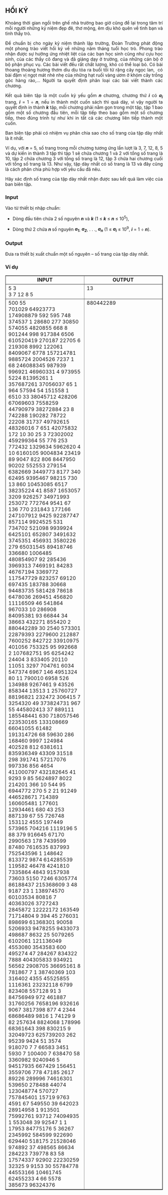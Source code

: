 <div class="problem_description" id="problem_description">
			<h2><strong>HỒI KÝ</strong></h2>

<p style="text-align: justify;">Khoảng thời gian ngồi trên ghế nhà trường bao giờ cũng để lại trong tâm trí mỗi người những kỷ niệm đẹp đẽ, thơ mộng, êm dịu khó quên về tình bạn và tình thầy trò.</p>

<p style="text-align: justify;">Để chuẩn bị cho ngày kỷ niệm thành lập trường, Đoàn Trường phát động một phong trào viết hồi ký về những năm tháng tuổi học trò. Phong trào nhận được sự hưởng ứng nhiệt liệt của các bạn học sinh cũng như cựu học sinh, của các thầy cô đang và đã giảng dạy ở trường, của những cán bộ ở bộ phận phục vụ. Các bài viết đều rất chất lượng, khó có thể loại bỏ. Có bài thoang thoảng hương thơm dìu dịu tỏa ra buổi tối từ rặng cây ngọc lan,&nbsp; có bài đậm vị ngọt mát nhè nhẹ của những hạt ruối vàng ươm ở khóm cây trồng góc hàng rào,... Người ta quyết định phân loại các bài viết thành các chương.</p>

<p style="text-align: justify;">Kết quả biên tập là một cuốn kỷ yếu gồm <strong><em>n</em></strong> chương, chương thứ <strong><em>i</em></strong> có <strong><em>a<sub>i</sub></em></strong> trang, <strong><em>i</em></strong> = 1 ÷ <strong><em>n</em></strong>, nếu in thành một cuốn sách thì quá dày, vì vậy người ta quyết định in thành <strong><em>k</em></strong> tập, mỗi chương phải nằm gọn trong một tập, tập 1 bao gồm một số chương đầu tiên, mỗi tập tiếp theo bao gồm một số chương tiếp, theo đúng trình tự như khi in tất cả các chương liên tiếp thành một cuốn.</p>

<p style="text-align: justify;">Ban biên tập phải có nhiệm vụ phân chia sao cho số trang của tập dày nhất là ít nhất.</p>

<p style="text-align: justify;">Ví dụ, với <strong><em>n</em></strong> = 5, số trang trong mỗi chương tương ứng lần lượt là 3, 7, 12, 8, 5 và dự kiến in thành 3 tập thì tập 1 sẽ chứa chương 1 và 2 với tổng số trang là 10, tập 2 chứa chương 3 với tổng số trang là 12, tập 3 chứa hai chương cuối với tổng số trang là 13. Như vậy, tập dày nhất có số trang là 13 và đây cũng là cách phân chia phù hợp với yêu cầu đã nêu.</p>

<p style="text-align: justify;">Hãy xác định số trang của tập dày nhất nhận được sau kết quả làm việc của ban biên tập.</p>

<h3 style="text-align: justify;"><strong>Input</strong></h3>

<p style="text-align: justify;">Vào từ thiết bị nhập chuẩn:</p>

<ul>
	<li style="text-align:justify">
	<p>Dòng đầu tiên chứa 2 số nguyên <strong><em>n</em></strong> và <strong><em>k</em></strong> (1 ≤ <strong><em>k</em></strong> ≤ <strong><em>n</em></strong> ≤ 10<sup>5</sup>),</p>
	</li>
	<li style="text-align:justify">
	<p>Dòng thứ 2 chứa <strong><em>n </em></strong>số nguyên <strong><em>a<sub>1</sub></em></strong>, <strong><em>a<sub>2</sub></em></strong>, . . ., <strong><em>a<sub>n</sub></em></strong> (1 ≤ <strong><em>a<sub>i</sub></em></strong> ≤ 10<sup>9</sup>, <strong><em>i</em></strong> = 1 ÷ <strong><em>n</em></strong>).</p>
	</li>
</ul>

<h3 style="text-align: justify;"><strong>Output</strong></h3>

<p style="text-align: justify;">Đưa ra thiết bị xuất chuẩn một số nguyên – số trang của tập dày nhất.</p>

<h3 style="text-align: justify;"><strong>Ví dụ</strong></h3>

<table border="1" cellpadding="1" cellspacing="1" style="width:100%">
	<tbody>
		<tr>
			<td style="text-align:center; vertical-align:top; width:50%"><strong>INPUT</strong></td>
			<td style="text-align:center; vertical-align:top; width:50%"><strong>OUTPUT</strong></td>
		</tr>
		<tr>
			<td style="vertical-align:top; width:50%">5 3
<br>
3 7 12 8 5
             </td>
			<td style="vertical-align:top; width:50%">13</td>
		</tr>
		<tr>
			<td style="vertical-align:top; width:50%">500 55<br>701029 64923773 174908879 592 595 748 374537 1 28680 277 30850 574055 4820855 668 8 901244 998 917384 6506 610520419 270187 22705 6 219308 8992 122061 8409067 6778 157214781 9885724 2004526 7237 1 68 246088345 987939 996921 46960331 4 973955 5224 81395261 1 357687261 37056037 65 1 964 57594 54 151558 1 6510 33 38045712 428206 67069603 7558259 44790979 38272884 23 8 742288 190282 78722 22208 31737 49792615 48326016 7 651 42075832 172 10 30 25 3 72302002 459299364 55 776 253 772432 1329634 5962620 4 10 6160105 9004834 23419 89 9047 822 806 8447950 90202 552553 279154 6382669 3449773 8177 340 62495 9395467 98215 730 13 860 10453085 6517 38235224 41 8587 1653057 3209 926257 34971993 253072 772764 9541 67 136 770 231843 177166 247107912 9425 92287747 857114 9924525 531 734702 521098 9939924 6425101 652807 3491632 3745351 456931 3580226 279 65031545 89418746 336680 1006485 480854907 92 285436 3969313 7469191 84283 46767194 3369772 117547729 823257 69120 697435 183788 30668 94483735 581428 78618 6478036 269451 456820 11116509 46 541864 967033 10 286908 84095381 93 66844 34 38663 432271 855420 2 880442289 30 2540 573301 22879393 2279600 212887 7600252 842722 33910975 401056 753325 95 992668 2 107682751 95 6254242 24404 3 833405 20110 11051 3297 704761 6034 547374 6967 146 4951324 80 11 790010 6958 526 134988 9267461 9 43526 858344 13513 1 25760727 88196821 232472 306415 7 3254320 49 373824731 967 55 445802413 37 889111 185548441 630 718057546 223530165 133108669 66041055 61482 191314726 68 59630 286 168460 9997 124984 402528 812 6381611 835936349 43309 31518 298 391741 57217076 997336 856 4654 411000797 432182645 41 9293 9 85 5624897 8022 214201 366 10 544 95 6944772 270 5 2 21 91249 446528671 714389 160605481 177601 12934461 680 43 253 887139 67 55 726748 153112 4555 197449 573965 704216 1119196 5 88 379 916645 67170 2990563 178 7439599 87480 7616535 837993 752543596 1 148642 813372 9874 614285539 119582 46478 4241810 7335864 4843 9157938 73603 5150 7246 6305774 86188437 215368609 3 48 9187 23 1 138974570 60103534 80816 7 40363026 3727243 2845872 12222172 163549 71714804 9 394 45 276031 898699 61368301 90058 5206933 9478255 9433073 498687 8632 25 5079265 6102061 121136049 4553080 3543583 600 495274 47 284267 834322 7888 404305833 934921 56562 2908705 36695161 8 781867 7 1 38740369 103 316402 4355 45525855 1116361 23232118 6799 823408 557128 91 3 84756949 972 461887 31760256 7658196 932616 9067 3817398 877 4 2344 68686489 9816 1 74129 9 82 257634 8824068 178996 68361643 398 830215 9 32049723 625739203 262 95239 9424 51 3574 918070 7 7 66583 3451 5930 7 100400 7 638470 58 3360982 9240946 5 94517935 667429 156451 3559706 778 47185 2617 89226 289996 74616301 539650 278488 44074 123048774 570727 757845401 15719 9763 4591 67 549550 39 642023 28914958 1 913501 75992761 93712 74094935 1 553048 39 92547 1 1 17953 84775176 5 36267 2345992 584599 922690 629440 518175 21528046 974892 37 498565 86634 284223 739778 83 58 17574337 92902 22230259 32325 9 9153 30 55784778 44553166 10461745 62455233 4 66 5578 385673 96324376 
            </td>
			<td style="vertical-align:top; width:50%">880442289</td>
		</tr>
	</tbody>
</table>

